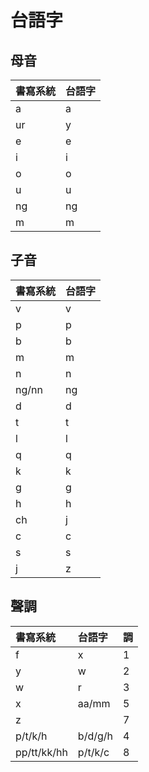 # 台語字

## 母音

| 書寫系統 | 台語字 |
| :--- | :--- |
| a | a |
| ur | y |
| e | e |
| i | i |
| o | o |
| u | u |
| ng | ng |
| m | m |

## 子音

| 書寫系統 | 台語字 |
| :--- | :--- |
| v | v |
| p | p |
| b | b |
| m | m |
| n | n |
| ng/nn | ng |
| d | d |
| t | t |
| l | l |
| q | q |
| k | k |
| g | g |
| h | h |
| ch | j |
| c | c |
| s | s |
| j | z |

## 聲調

| 書寫系統 | 台語字 | 調 |
| :--- | :--- | :--- |
| f | x | 1 |
| y | w | 2 |
| w | r | 3 |
| x | aa/mm | 5 |
| z || 7 |
| p/t/k/h | b/d/g/h | 4 |
| pp/tt/kk/hh | p/t/k/c | 8 |
